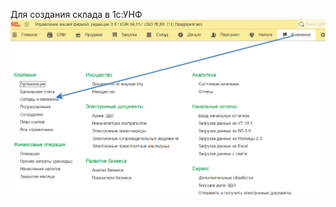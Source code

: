 Для создания склада в 1с:УНФ 
![](https://github.com/Hi-ITKKT/1C-UNF3/blob/41ef358ba382d529dd7e12e1a4cd1c48c9aa1407/%D0%9A%D0%B0%D1%80%D1%82%D0%B8%D0%BD%D0%BA%D0%B8/%D0%A1%D0%BA%D0%BB%D0%B0%D0%B4.png "фывафыва")